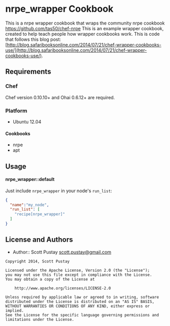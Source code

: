 nrpe_wrapper Cookbook
=====================

This is a nrpe wrapper cookbook that wraps the community nrpe cookbook https://github.com/tas50/chef-nrpe
This is an example wrapper cookbook, created to help teach people how wrapper cookbooks work. This is code that follows this blog post: [http://blog.safaribooksonline.com/2014/07/21/chef-wrapper-cookbooks-use/](http://blog.safaribooksonline.com/2014/07/21/chef-wrapper-cookbooks-use/).

Requirements
------------
### Chef
Chef version 0.10.10+ and Ohai 0.6.12+ are required.

### Platform
* Ubuntu 12.04

#### Cookbooks
* nrpe
* apt


Usage
-----
#### nrpe_wrapper::default

Just include `nrpe_wrapper` in your node's `run_list`:

```json
{
  "name":"my_node",
  "run_list": [
    "recipe[nrpe_wrapper]"
  ]
}
```


License and Authors
-------------------
- Author:: Scott Pustay <scott.pustay@gmail.com>

```text
Copyright 2014, Scott Pustay

Licensed under the Apache License, Version 2.0 (the "License");
you may not use this file except in compliance with the License.
You may obtain a copy of the License at

    http://www.apache.org/licenses/LICENSE-2.0

Unless required by applicable law or agreed to in writing, software
distributed under the License is distributed on an "AS IS" BASIS,
WITHOUT WARRANTIES OR CONDITIONS OF ANY KIND, either express or implied.
See the License for the specific language governing permissions and
limitations under the License.
```
